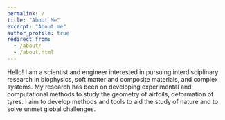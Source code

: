 ```yaml
---
permalink: /
title: "About Me"
excerpt: "About me"
author_profile: true
redirect_from: 
  - /about/
  - /about.html
---
```



Hello! I am a scientist and engineer interested in pursuing interdisciplinary research in biophysics, soft matter and composite materials, and complex systems. My research has been on developing experimental and computational methods to study the geometry of airfoils, deformation of tyres. I aim to develop methods and tools to aid the study of nature and to solve unmet global challenges.


